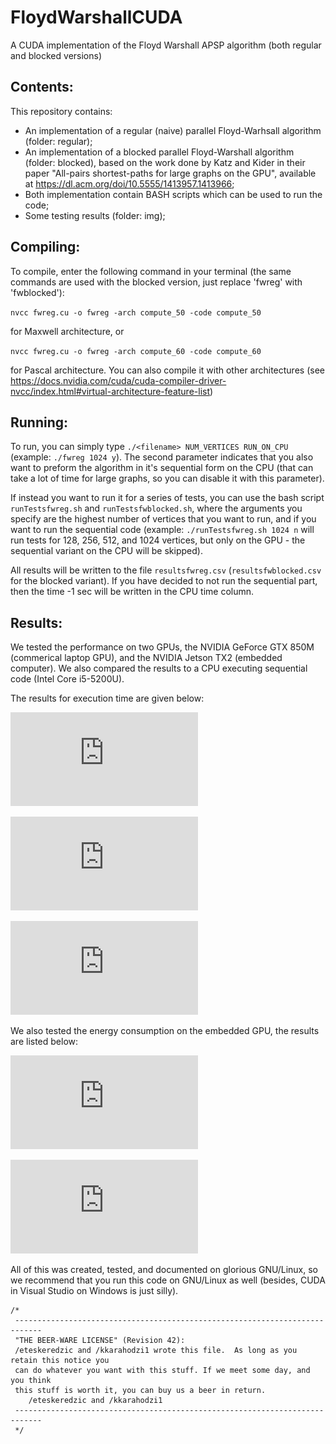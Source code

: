 # FloydWarshallCUDA
 A CUDA implementation of the Floyd Warshall APSP algorithm (both regular and blocked versions)
 
## Contents:

This repository contains:
- An implementation of a regular (naive) parallel Floyd-Warhsall algorithm (folder: regular);
- An implementation of a blocked parallel Floyd-Warshall algorithm (folder: blocked), based on the work done by Katz and Kider in their paper "All-pairs shortest-paths for large graphs on the GPU", available at https://dl.acm.org/doi/10.5555/1413957.1413966;
- Both implementation contain BASH scripts which can be used to run the code;
- Some testing results (folder: img);

## Compiling:
To compile, enter the following command in your terminal (the same commands are used with the blocked version, just replace 'fwreg' with 'fwblocked'):

`nvcc fwreg.cu -o fwreg -arch compute_50 -code compute_50`

for Maxwell architecture, or

`nvcc fwreg.cu -o fwreg -arch compute_60 -code compute_60`

for Pascal architecture. You can also compile it with other architectures (see https://docs.nvidia.com/cuda/cuda-compiler-driver-nvcc/index.html#virtual-architecture-feature-list)

## Running:
To run, you can simply type `./<filename> NUM_VERTICES RUN_ON_CPU` (example: `./fwreg 1024 y`). The second parameter indicates that you also want to preform the algorithm in it's sequential form on the CPU (that can take a lot of time for large graphs, so you can disable it with this parameter).

If instead you want to run it for a series of tests, you can use the bash script `runTestsfwreg.sh` and `runTestsfwblocked.sh`, where the arguments you specify are the highest number of vertices that you want to run, and if you want to run the sequential code (example: `./runTestsfwreg.sh 1024 n` will run tests for 128, 256, 512, and 1024 vertices, but only on the GPU - the sequential variant on the CPU will be skipped). 

All results will be written to the file `resultsfwreg.csv` (`resultsfwblocked.csv` for the blocked variant). If you have decided to not run the sequential part, then the time -1 sec will be written in the CPU time column.


## Results:
We tested the performance on two GPUs, the NVIDIA GeForce GTX 850M (commerical laptop GPU), and the NVIDIA Jetson TX2 (embedded computer). We also compared the results to a CPU executing sequential code (Intel Core i5-5200U).

The results for execution time are given below:


![CPU vs GTX 850M](https://github.com/eteskeredzic/FloydWarshallCUDA/blob/master/img/graphic1.pdf)

![CPU vs Jetson TX2](https://github.com/eteskeredzic/FloydWarshallCUDA/blob/master/img/graphic1.pdf)

![GTX 850M vs Jetson TX2](https://github.com/eteskeredzic/FloydWarshallCUDA/blob/master/img/graphic1.pdf)

We also tested the energy consumption on the embedded GPU, the results are listed below:


![Peak power consumption during execution](https://github.com/eteskeredzic/FloydWarshallCUDA/blob/master/img/power1.pdf)

![Total energy consumed](https://github.com/eteskeredzic/FloydWarshallCUDA/blob/master/img/energy2.pdf)


All of this was created, tested, and documented on glorious GNU/Linux, so we recommend that you run this code on GNU/Linux as well (besides, CUDA in Visual Studio on Windows is just silly).

```
/*  
 ----------------------------------------------------------------------------  
 "THE BEER-WARE LICENSE" (Revision 42):  
 /eteskeredzic and /kkarahodzi1 wrote this file.  As long as you retain this notice you  
 can do whatever you want with this stuff. If we meet some day, and you think  
 this stuff is worth it, you can buy us a beer in return.   
	/eteskeredzic and /kkarahodzi1 
 ----------------------------------------------------------------------------  
 */  
 ```
